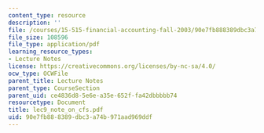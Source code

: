 ```yaml
---
content_type: resource
description: ''
file: /courses/15-515-financial-accounting-fall-2003/90e7fb888389dbc3a74b971aad969ddf_lec9_note_on_cfs.pdf
file_size: 108596
file_type: application/pdf
learning_resource_types:
- Lecture Notes
license: https://creativecommons.org/licenses/by-nc-sa/4.0/
ocw_type: OCWFile
parent_title: Lecture Notes
parent_type: CourseSection
parent_uid: ce4836d8-5e6e-a35e-652f-fa42dbbbbb74
resourcetype: Document
title: lec9_note_on_cfs.pdf
uid: 90e7fb88-8389-dbc3-a74b-971aad969ddf
---
```

